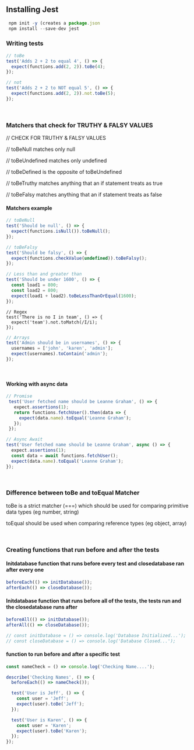 ## Installing Jest 
```js
 npm init -y (creates a package.json
 npm install --save-dev jest
```

### Writing tests 

```js
// toBe
test('Adds 2 + 2 to equal 4', () => {
  expect(functions.add(2, 2)).toBe(4);
});
```

```js
// not
test('Adds 2 + 2 to NOT equal 5', () => {
  expect(functions.add(2, 2)).not.toBe(5);
});
```
</br>

### Matchers that check for TRUTHY & FALSY VALUES

// CHECK FOR TRUTHY & FALSY VALUES

// toBeNull matches only null

// toBeUndefined matches only undefined

// toBeDefined is the opposite of toBeUndefined

// toBeTruthy matches anything that an if statement treats as true

// toBeFalsy matches anything that an if statement treats as false

#### Matchers example
```js
// toBeNull
test('Should be null', () => {
  expect(functions.isNull()).toBeNull();
});
```

```js
// toBeFalsy
test('Should be falsy', () => {
  expect(functions.checkValue(undefined)).toBeFalsy();
});
```

```js
// Less than and greater than
test('Should be under 1600', () => {
  const load1 = 800;
  const load2 = 800;
  expect(load1 + load2).toBeLessThanOrEqual(1600);
});
```

```
// Regex
test('There is no I in team', () => {
  expect('team').not.toMatch(/I/i);
});
```

```js
// Arrays
test('Admin should be in usernames', () => {
  usernames = ['john', 'karen', 'admin'];
  expect(usernames).toContain('admin');
});
```
</br>

#### Working with async data

```js
// Promise
 test('User fetched name should be Leanne Graham', () => {
   expect.assertions(1);
   return functions.fetchUser().then(data => {
     expect(data.name).toEqual('Leanne Graham');
   });
 });
```

```js
// Async Await
test('User fetched name should be Leanne Graham', async () => {
  expect.assertions(1);
  const data = await functions.fetchUser();
  expect(data.name).toEqual('Leanne Graham');
});
```

</br>

### Difference between toBe and toEqual Matcher
toBe is a strict matcher (===) which should be used for comparing primitive data types (eg number, string)

toEqual should be used when comparing reference types (eg object, array)


</br>

### Creating functions that run before and after the tests

#### Initdatabase function that runs before every test and closedatabase ran after every one

```js
beforeEach(() => initDatabase());
afterEach(() => closeDatabase());
```

#### Initdatabase function that runs before all of the tests, the tests run and the closedatabase runs after
```js
beforeAll(() => initDatabase());
afterAll(() => closeDatabase());
```

```js
// const initDatabase = () => console.log('Database Initialized...');
// const closeDatabase = () => console.log('Database Closed...');
```

#### function to run before and after a specific test
```js
const nameCheck = () => console.log('Checking Name....');

describe('Checking Names', () => {
  beforeEach(() => nameCheck());

  test('User is Jeff', () => {
    const user = 'Jeff';
    expect(user).toBe('Jeff');
  });

  test('User is Karen', () => {
    const user = 'Karen';
    expect(user).toBe('Karen');
  });
});
```
